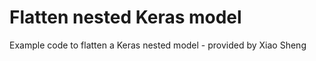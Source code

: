 # Flatten nested Keras model


Example code to flatten a Keras nested model - provided by Xiao Sheng
